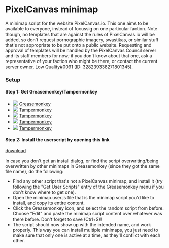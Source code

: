 # PixelCanvas minimap

A minimap script for the website PixelCanvas.io. This one aims to be available to everyone, instead of focussig on one particular faction. Note though, no templates that are against the rules of PixelCanvas.io will be added, so don't request pornographic imagery, swastikas, or similar stuff that's not appropriate to be put onto a public website. Requesting and approval of templates will be handled by the PixelCanvas Council server and its staff members for now; if you don't know about that one, ask a representative of your faction who might be there, or contact the current server owner, Low Quality#0091 (ID: 328239338271801345).

### Setup
#### Step 1: Get Greasemonkey/Tampermonkey 
* ![](https://raw.githubusercontent.com/reek/anti-adblock-killer/gh-pages/images/firefox.png) [Greasemonkey](https://addons.mozilla.org/firefox/addon/greasemonkey/)
* ![](https://raw.githubusercontent.com/reek/anti-adblock-killer/gh-pages/images/chrome.png) [Tampermonkey](https://chrome.google.com/webstore/detail/tampermonkey/dhdgffkkebhmkfjojejmpbldmpobfkfo)
* ![](https://raw.githubusercontent.com/reek/anti-adblock-killer/gh-pages/images/opera.png) [Tampermonkey](https://addons.opera.com/extensions/details/tampermonkey-beta/)
* ![](https://raw.githubusercontent.com/reek/anti-adblock-killer/gh-pages/images/safari.png) [Tampermonkey](https://safari.tampermonkey.net/tampermonkey.safariextz)
* ![](https://raw.githubusercontent.com/reek/anti-adblock-killer/gh-pages/images/msedge.png) [Tampermonkey](https://www.microsoft.com/store/p/tampermonkey/9nblggh5162s)

#### Step 2: Install the userscript by opening this link
[download](https://github.com/LowQuality/Minimap/raw/master/minimap.user.js)

In case you don't get an install dialog, or find the script overwriting/being overwritten by other minimaps in Greasemonkey (since they got the same file name), do the following:
- Find any other script that's not a PixelCanvas minimap, and install it (try following the "Get User Scripts" entry of the Greasemonkey menu if you don't know where to get one).
- Open the minimap.user.js file that is the minimap script you'd like to install, and copy its entire content.
- Click the Greasemonkey icon, and select the random script from before. Choose "Edit" and paste the minimap script content over whatever was there before. Don't forget to save (Ctrl+S)!
- The script should now show up with the intended name, and work properly. This way you can install multiple minimaps, you just need to make sure that only one is active at a time, as they'll conflict with each other.

